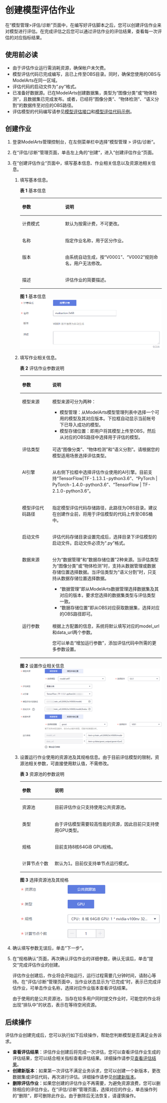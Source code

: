 # 创建模型评估作业<a name="modelarts_23_0123"></a>

在“模型管理\>评估/诊断”页面中，在编写好评估脚本之后，您可以创建评估作业来对模型进行评估。在完成评估之后您可以通过评估作业的评估结果，查看每一次评估的对应指标结果。

## 使用前必读<a name="section1336734983313"></a>

-   由于评估作业运行需消耗资源，确保帐户未欠费。
-   模型评估代码已完成编写，且已上传至OBS目录。同时，确保您使用的OBS与ModelArts在同一区域。
-   评估代码的启动文件为“.py“格式。
-   已准备好数据源。已在ModelArts创建数据集，类型为“图像分类“或“物体检测“，且数据集已完成发布。或者，已经将“图像分类“、“物体检测“、“语义分割“的数据传至对应的OBS路径。
-   评估模型的代码编写请参见[模型评估接口](模型评估接口.md)和[模型评估代码示例](模型评估代码示例.md)。

## 创建作业<a name="section813625493313"></a>

1.  登录ModelArts管理控制台，在左侧菜单栏中选择“模型管理 \> 评估/诊断“。
2.  在“评估/诊断“管理页面，单击左上角的“创建“，进入“创建评估作业“页面。
3.  在“创建评估作业“页面中，填写基本信息、作业相关信息以及资源池相关信息。
    1.  填写基本信息。

        **表 1**  基本信息

        <a name="table168589525513"></a>
        <table><thead align="left"><tr id="row128599585516"><th class="cellrowborder" valign="top" width="30.330000000000002%" id="mcps1.2.3.1.1"><p id="p1385913545519"><a name="p1385913545519"></a><a name="p1385913545519"></a>参数</p>
        </th>
        <th class="cellrowborder" valign="top" width="69.67%" id="mcps1.2.3.1.2"><p id="p98599519552"><a name="p98599519552"></a><a name="p98599519552"></a>说明</p>
        </th>
        </tr>
        </thead>
        <tbody><tr id="row128591458552"><td class="cellrowborder" valign="top" width="30.330000000000002%" headers="mcps1.2.3.1.1 "><p id="p208597565517"><a name="p208597565517"></a><a name="p208597565517"></a>计费模式</p>
        </td>
        <td class="cellrowborder" valign="top" width="69.67%" headers="mcps1.2.3.1.2 "><p id="p128590513557"><a name="p128590513557"></a><a name="p128590513557"></a>默认为按需计费，不可更改。</p>
        </td>
        </tr>
        <tr id="row185935105518"><td class="cellrowborder" valign="top" width="30.330000000000002%" headers="mcps1.2.3.1.1 "><p id="p18859351552"><a name="p18859351552"></a><a name="p18859351552"></a>名称</p>
        </td>
        <td class="cellrowborder" valign="top" width="69.67%" headers="mcps1.2.3.1.2 "><p id="p1985917519556"><a name="p1985917519556"></a><a name="p1985917519556"></a>指定作业名称，用于区分作业。</p>
        </td>
        </tr>
        <tr id="row1346515364418"><td class="cellrowborder" valign="top" width="30.330000000000002%" headers="mcps1.2.3.1.1 "><p id="p194651336140"><a name="p194651336140"></a><a name="p194651336140"></a>版本</p>
        </td>
        <td class="cellrowborder" valign="top" width="69.67%" headers="mcps1.2.3.1.2 "><p id="p1246563615412"><a name="p1246563615412"></a><a name="p1246563615412"></a>由系统自动生成，按“V0001”、“V0002”规则命名，用户无法修改。</p>
        </td>
        </tr>
        <tr id="row78601658559"><td class="cellrowborder" valign="top" width="30.330000000000002%" headers="mcps1.2.3.1.1 "><p id="p186085205514"><a name="p186085205514"></a><a name="p186085205514"></a>描述</p>
        </td>
        <td class="cellrowborder" valign="top" width="69.67%" headers="mcps1.2.3.1.2 "><p id="p168609513554"><a name="p168609513554"></a><a name="p168609513554"></a>评估作业的简要描述。</p>
        </td>
        </tr>
        </tbody>
        </table>

        **图 1**  基本信息<a name="fig199042055103216"></a>  
        ![](figures/基本信息.png "基本信息")

    2.  填写作业相关信息。

        **表 2**  评估作业参数说明

        <a name="table1198415341595"></a>
        <table><thead align="left"><tr id="row1298423485918"><th class="cellrowborder" valign="top" width="21.3%" id="mcps1.2.3.1.1"><p id="p698553414595"><a name="p698553414595"></a><a name="p698553414595"></a>参数</p>
        </th>
        <th class="cellrowborder" valign="top" width="78.7%" id="mcps1.2.3.1.2"><p id="p169851734145915"><a name="p169851734145915"></a><a name="p169851734145915"></a>说明</p>
        </th>
        </tr>
        </thead>
        <tbody><tr id="row6245151317516"><td class="cellrowborder" valign="top" width="21.3%" headers="mcps1.2.3.1.1 "><p id="p19245171365118"><a name="p19245171365118"></a><a name="p19245171365118"></a>模型来源</p>
        </td>
        <td class="cellrowborder" valign="top" width="78.7%" headers="mcps1.2.3.1.2 "><p id="p831484913411"><a name="p831484913411"></a><a name="p831484913411"></a>模型来源可分为两种：</p>
        <a name="ul27095200611"></a><a name="ul27095200611"></a><ul id="ul27095200611"><li>模型管理：从ModelArts模型管理列表中选择一个可用的模型及其对应版本。下拉框自动显示当前帐号下已导入成功的模型。</li><li>模型存储位置：即用户将其模型上传至OBS，然后从对应的OBS路径中选择用于评估的模型。</li></ul>
        </td>
        </tr>
        <tr id="row151602477145"><td class="cellrowborder" valign="top" width="21.3%" headers="mcps1.2.3.1.1 "><p id="p4160174711147"><a name="p4160174711147"></a><a name="p4160174711147"></a>评估类型</p>
        </td>
        <td class="cellrowborder" valign="top" width="78.7%" headers="mcps1.2.3.1.2 "><p id="p51605475147"><a name="p51605475147"></a><a name="p51605475147"></a>可选<span class="parmvalue" id="parmvalue797612551364"><a name="parmvalue797612551364"></a><a name="parmvalue797612551364"></a>“图像分类”</span>、<span class="parmvalue" id="parmvalue1862014572610"><a name="parmvalue1862014572610"></a><a name="parmvalue1862014572610"></a>“物体检测”</span>和<span class="parmvalue" id="parmvalue112478595616"><a name="parmvalue112478595616"></a><a name="parmvalue112478595616"></a>“语义分割”</span>。请根据您的模型适用场景选择评估类型。</p>
        </td>
        </tr>
        <tr id="row6985173417594"><td class="cellrowborder" valign="top" width="21.3%" headers="mcps1.2.3.1.1 "><p id="p1998513342592"><a name="p1998513342592"></a><a name="p1998513342592"></a>AI引擎</p>
        </td>
        <td class="cellrowborder" valign="top" width="78.7%" headers="mcps1.2.3.1.2 "><p id="p9985734125911"><a name="p9985734125911"></a><a name="p9985734125911"></a>从右侧下拉框中选择评估作业使用的AI引擎。目前支持<span class="parmname" id="parmname1930019713518"><a name="parmname1930019713518"></a><a name="parmname1930019713518"></a>“TensorFlow|TF-1.13.1-python3.6”</span>、<span class="parmname" id="parmname19665305814"><a name="parmname19665305814"></a><a name="parmname19665305814"></a>“PyTorch | PyTorch-1.4.0-python3.6”</span>、<span class="parmname" id="parmname387585718718"><a name="parmname387585718718"></a><a name="parmname387585718718"></a>“TensorFlow | TF-2.1.0-python3.6”</span>。</p>
        </td>
        </tr>
        <tr id="row19855343595"><td class="cellrowborder" valign="top" width="21.3%" headers="mcps1.2.3.1.1 "><p id="p09859348598"><a name="p09859348598"></a><a name="p09859348598"></a>模型评估代码路径</p>
        </td>
        <td class="cellrowborder" valign="top" width="78.7%" headers="mcps1.2.3.1.2 "><p id="p129857341592"><a name="p129857341592"></a><a name="p129857341592"></a>指定模型评估代码存储路径，此路径为OBS目录。建议在创建作业前，将用于评估模型的代码上传至OBS桶中。</p>
        </td>
        </tr>
        <tr id="row332914384919"><td class="cellrowborder" valign="top" width="21.3%" headers="mcps1.2.3.1.1 "><p id="p1233014304914"><a name="p1233014304914"></a><a name="p1233014304914"></a>启动文件</p>
        </td>
        <td class="cellrowborder" valign="top" width="78.7%" headers="mcps1.2.3.1.2 "><p id="p1933015394913"><a name="p1933015394913"></a><a name="p1933015394913"></a>评估代码存储目录设置完成后，选择目录下评估模型的启动文件。启动文件必须为<span class="filepath" id="filepath79801522185812"><a name="filepath79801522185812"></a><a name="filepath79801522185812"></a>“.py”</span>格式。</p>
        </td>
        </tr>
        <tr id="row69855348599"><td class="cellrowborder" valign="top" width="21.3%" headers="mcps1.2.3.1.1 "><p id="p1510752643318"><a name="p1510752643318"></a><a name="p1510752643318"></a>数据来源</p>
        </td>
        <td class="cellrowborder" valign="top" width="78.7%" headers="mcps1.2.3.1.2 "><p id="p77331123191913"><a name="p77331123191913"></a><a name="p77331123191913"></a>分为<span class="parmname" id="parmname2733162311194"><a name="parmname2733162311194"></a><a name="parmname2733162311194"></a>“数据管理”</span>和<span class="parmname" id="parmname17331723191914"><a name="parmname17331723191914"></a><a name="parmname17331723191914"></a>“数据存储位置”</span>2种来源。当评估类型为<span class="parmvalue" id="parmvalue38531816192010"><a name="parmvalue38531816192010"></a><a name="parmvalue38531816192010"></a>“图像分类”</span>或<span class="parmvalue" id="parmvalue15853016102010"><a name="parmvalue15853016102010"></a><a name="parmvalue15853016102010"></a>“物体检测”</span>时，支持从数据管理或数据存储位置选择数据。当评估类型为<span class="parmvalue" id="parmvalue261688182110"><a name="parmvalue261688182110"></a><a name="parmvalue261688182110"></a>“语义分割”</span>时，只支持从数据存储位置选择数据。</p>
        <a name="ul141530266199"></a><a name="ul141530266199"></a><ul id="ul141530266199"><li><span class="parmname" id="parmname2552123082118"><a name="parmname2552123082118"></a><a name="parmname2552123082118"></a>“数据管理”</span>即从ModelArts数据管理选择数据集及其对应的版本，要求您选择的数据集类型与评估类型一致。</li><li><span class="parmname" id="parmname1029913348194"><a name="parmname1029913348194"></a><a name="parmname1029913348194"></a>“数据存储位置”</span>即从OBS对应获取数据集，选择对应的OBS路径即可。</li></ul>
        </td>
        </tr>
        <tr id="row144844484214"><td class="cellrowborder" valign="top" width="21.3%" headers="mcps1.2.3.1.1 "><p id="p144841648202114"><a name="p144841648202114"></a><a name="p144841648202114"></a>运行参数</p>
        </td>
        <td class="cellrowborder" valign="top" width="78.7%" headers="mcps1.2.3.1.2 "><p id="p14484114814214"><a name="p14484114814214"></a><a name="p14484114814214"></a>根据上方配置的信息，系统将默认填写对应的model_url和data_url两个参数。</p>
        <p id="p1940152252214"><a name="p1940152252214"></a><a name="p1940152252214"></a>您可以单击<span class="uicontrol" id="uicontrol911914713222"><a name="uicontrol911914713222"></a><a name="uicontrol911914713222"></a>“增加运行参数”</span>，添加评估代码中所需的更多参数设置。</p>
        </td>
        </tr>
        </tbody>
        </table>

        **图 2**  设置作业相关信息<a name="fig392819492311"></a>  
        ![](figures/设置作业相关信息.png "设置作业相关信息")

    3.  设置运行作业使用的资源池及其规格信息。由于目前评估模型的限制，资源池相关参数，可直接使用默认值，不需修改。

        **表 3**  资源池的参数说明

        <a name="table5446112221119"></a>
        <table><thead align="left"><tr id="row844752211111"><th class="cellrowborder" valign="top" width="22.939999999999998%" id="mcps1.2.3.1.1"><p id="p844742212114"><a name="p844742212114"></a><a name="p844742212114"></a>参数</p>
        </th>
        <th class="cellrowborder" valign="top" width="77.06%" id="mcps1.2.3.1.2"><p id="p12447522181115"><a name="p12447522181115"></a><a name="p12447522181115"></a>说明</p>
        </th>
        </tr>
        </thead>
        <tbody><tr id="row44471422141117"><td class="cellrowborder" valign="top" width="22.939999999999998%" headers="mcps1.2.3.1.1 "><p id="p1644772210110"><a name="p1644772210110"></a><a name="p1644772210110"></a>资源池</p>
        </td>
        <td class="cellrowborder" valign="top" width="77.06%" headers="mcps1.2.3.1.2 "><p id="p16447722121118"><a name="p16447722121118"></a><a name="p16447722121118"></a>目前评估作业只支持使用公共资源池。</p>
        </td>
        </tr>
        <tr id="row544742216118"><td class="cellrowborder" valign="top" width="22.939999999999998%" headers="mcps1.2.3.1.1 "><p id="p8447142271116"><a name="p8447142271116"></a><a name="p8447142271116"></a>类型</p>
        </td>
        <td class="cellrowborder" valign="top" width="77.06%" headers="mcps1.2.3.1.2 "><p id="p17447822131110"><a name="p17447822131110"></a><a name="p17447822131110"></a>由于评估模型需要较高性能的资源，因此目前只支持使用GPU类型。</p>
        </td>
        </tr>
        <tr id="row944712213116"><td class="cellrowborder" valign="top" width="22.939999999999998%" headers="mcps1.2.3.1.1 "><p id="p2044722214115"><a name="p2044722214115"></a><a name="p2044722214115"></a>规格</p>
        </td>
        <td class="cellrowborder" valign="top" width="77.06%" headers="mcps1.2.3.1.2 "><p id="p944716225113"><a name="p944716225113"></a><a name="p944716225113"></a>目前支持8核64GiB GPU规格。</p>
        </td>
        </tr>
        <tr id="row64471922191115"><td class="cellrowborder" valign="top" width="22.939999999999998%" headers="mcps1.2.3.1.1 "><p id="p19447522191111"><a name="p19447522191111"></a><a name="p19447522191111"></a>计算节点个数</p>
        </td>
        <td class="cellrowborder" valign="top" width="77.06%" headers="mcps1.2.3.1.2 "><p id="p11447112271112"><a name="p11447112271112"></a><a name="p11447112271112"></a>默认为1。目前仅支持单节点运行模式。</p>
        </td>
        </tr>
        </tbody>
        </table>

        **图 3**  选择资源池及其规格<a name="fig336622902215"></a>  
        ![](figures/选择资源池及其规格.png "选择资源池及其规格")

4.  确认填写参数无误后，单击“下一步“。
5.  在“规格确认“页面，再次确认评估作业的详细参数，确认无误后，单击“提交“完成评估作业的创建。

    评估作业创建后，作业将会开始运行，运行过程需要几分钟时间，请耐心等待。在“评估/诊断“管理页面中，当作业状态显示为“已完成“时，表示已完成评估作业，可单击作业名称，选择对应作业版本查看评估结果。

    由于使用的是公共资源池，当存在较多用户同时提交作业时，可能您的作业将出现“排队中”的状态，表示在等待空闲资源。


## 后续操作<a name="section317742213315"></a>

评估作业创建完成后，您可以执行如下后续操作，帮助您判断模型是否满足业务诉求。

-   **查看评估结果**：评估作业创建后将完成一次评估，您可以查看评估作业生成的评估结果，您可以结合相关指标查看评估结果。详细操作请参见[查看评估结果](查看评估结果.md)。
-   **创建新版本**：如果第一次评估不满足业务诉求，您可以创建一个新版本，更改数据集或评估代码，再次进行评估。详细操作请参见[创建新版本](管理评估作业版本.md#section921759103310)。
-   **删除评估作业**：如果您创建的评估作业不再需要，为避免资源浪费，您可以删除相应的评估作业。在“评估/诊断“管理页面，选择对应的作业，单击操作列的“删除“，即可删除此作业。由于删除后无法恢复，请谨慎操作。

